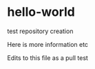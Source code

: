 # hello-world
test repository creation

Here is more information
etc

Edits to this file as a pull test
